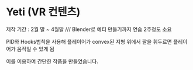 # Yeti (VR 컨텐츠)

제작 기간 : 2월 말 ~  4월말
                    /// Blender로 예티 만들기까지 연습 2주정도 소요


PID와 Hooks법칙을 사용해 플레이어가 convex된 지형 위에서 팔을 휘두르면 플레이어가 움직일 수 있게 됨

이를 이용하여 간단한 작품을 만들었습니다.
